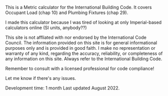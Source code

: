 This is a Metric calculator for the International Building Code.
It covers Occupant Load (chap 10) and Plumbing Fixtures (chap 29).

I made this calculator because I was tired of looking at only Imperial-based calculators online (SI units, anybody??)

This site is not affliated with nor endorsed by the International Code Council. The information provided on this site is for general informational purposes only and is provided in good faith. I make no representation or warranty of any kind, regarding the accuracy, reliability, or completeness of any information on this site. Always refer to the International Building Code.

Remember to consult with a licensed professional for code compliance!

Let me know if there's any issues.

Development time: 1 month
Last updated August 2022.
